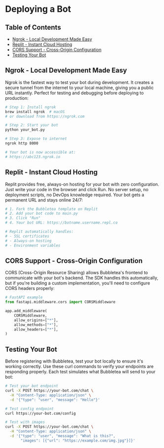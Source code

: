 # Deploying a Bot

## Table of Contents
- [Ngrok - Local Development Made Easy](#ngrok---local-development-made-easy)
- [Replit - Instant Cloud Hosting](#replit---instant-cloud-hosting)
- [CORS Support - Cross-Origin Configuration](#cors-support---cross-origin-configuration)
- [Testing Your Bot](#testing-your-bot)

## Ngrok - Local Development Made Easy

Ngrok is the fastest way to test your bot during development. It creates a secure tunnel from the internet to your local machine, giving you a public URL instantly. Perfect for testing and debugging before deploying to production:

```bash
# Step 1: Install ngrok
brew install ngrok  # macOS
# or download from https://ngrok.com

# Step 2: Start your bot
python your_bot.py

# Step 3: Expose to internet
ngrok http 8000

# Your bot is now accessible at:
# https://abc123.ngrok.io
```

## Replit - Instant Cloud Hosting

Replit provides free, always-on hosting for your bot with zero configuration. Just write your code in the browser and click Run. No server setup, no deployment scripts, no DevOps knowledge required. Your bot gets a permanent URL and stays online 24/7:

```bash
# 1. Fork the Bubbletea template on Replit
# 2. Add your bot code to main.py
# 3. Click "Run"
# 4. Your bot URL: https://botname.username.repl.co

# Replit automatically handles:
# - SSL certificates
# - Always-on hosting
# - Environment variables
```

## CORS Support - Cross-Origin Configuration

CORS (Cross-Origin Resource Sharing) allows Bubbletea's frontend to communicate with your bot's backend. The SDK handles this automatically, but if you're building a custom implementation, you'll need to configure CORS headers properly:

```python
# FastAPI example
from fastapi.middleware.cors import CORSMiddleware

app.add_middleware(
    CORSMiddleware,
    allow_origins=["*"],
    allow_methods=["*"],
    allow_headers=["*"],
)
```

## Testing Your Bot

Before registering with Bubbletea, test your bot locally to ensure it's working correctly. Use these curl commands to verify your endpoints are responding properly. Each test simulates what Bubbletea will send to your bot:

```bash
# Test your bot endpoint
curl -X POST https://your-bot.com/chat \
  -H "Content-Type: application/json" \
  -d '{"type": "user", "message": "Hello"}'

# Test config endpoint
curl https://your-bot.com/config

# Test with images
curl -X POST https://your-bot.com/chat \
  -H "Content-Type: application/json" \
  -d '{"type": "user", "message": "What is this?",
       "images": [{"url": "https://example.com/img.jpg"}]}'
```
